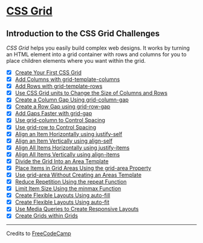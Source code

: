 # [CSS Grid](https://learn.freecodecamp.org/responsive-web-design/css-grid/)

## Introduction to the CSS Grid Challenges

_CSS Grid_ helps you easily build complex web designs. It works by turning an HTML element into a grid container with rows and columns for you to place children elements where you want within the grid.

- [x] [Create Your First CSS Grid](01-create-your-first-css-grid.html)
- [x] [Add Columns with grid-template-columns](02-add-columns-with-grid-template-columns.html)
- [x] [Add Rows with grid-template-rows](03-add-rows-with-grid-template-rows.html)
- [x] [Use CSS Grid units to Change the Size of Columns and Rows](04-use-css-grid-units-to-change-the-size-of-columns-and-rows.html)
- [x] [Create a Column Gap Using grid-column-gap](05-create-a-column-gap-using-grid-column-gap.html)
- [x] [Create a Row Gap using grid-row-gap](06-create-a-row-gap-using-grid-row-gap.html)
- [x] [Add Gaps Faster with grid-gap](07-add-gaps-faster-with-grid-gap.html)
- [x] [Use grid-column to Control Spacing](08-use-grid-column-to-control-spacing.html)
- [x] [Use grid-row to Control Spacing](09-use-grid-row-to-control-spacing.html)
- [x] [Align an Item Horizontally using justify-self](10-align-an-item-horizontally-using-justify-self.html)
- [x] [Align an Item Vertically using align-self](11-align-an-item-vertically-using-align-self.html)
- [x] [Align All Items Horizontally using justify-items](12-align-all-items-horizontally-using-justify-items.html)
- [x] [Align All Items Vertically using align-items](13-align-all-items-vertically-using-align-items.html)
- [x] [Divide the Grid Into an Area Template](14-divide-the-grid-into-an-area-template.html)
- [x] [Place Items in Grid Areas Using the grid-area Property](15-place-items-in-grid-areas-using-the-grid-area-property.html)
- [x] [Use grid-area Without Creating an Areas Template](16-use-grid-area-without-creating-an-areas-template.html)
- [x] [Reduce Repetition Using the repeat Function](17-reduce-repetition-using-the-repeat-function.html)
- [x] [Limit Item Size Using the minmax Function](18-limit-item-size-using-the-minmax-function.html)
- [x] [Create Flexible Layouts Using auto-fill](19-create-flexible-layouts-using-auto-fill.html)
- [x] [Create Flexible Layouts Using auto-fit](20-create-flexible-layouts-using-auto-fit.html)
- [x] [Use Media Queries to Create Responsive Layouts](21-use-media-queries-to-create-responsive-layouts.html)
- [x] [Create Grids within Grids](22-create-grids-within-grids.html)

---

Credits to [FreeCodeCamp](https://www.freecodecamp.org/)